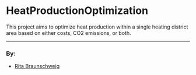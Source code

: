 # HeatProductionOptimization

This project aims to optimize heat production within a single heating district area based on either costs, CO2 emissions, or both. 
___
### By:

- [Rita Braunschweig](https://github.com/pastelnata)

